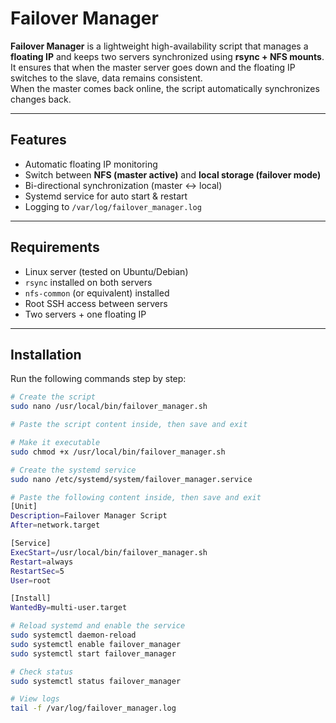 # Failover Manager

**Failover Manager** is a lightweight high-availability script that manages a **floating IP** and keeps two servers synchronized using **rsync + NFS mounts**.  
It ensures that when the master server goes down and the floating IP switches to the slave, data remains consistent.  
When the master comes back online, the script automatically synchronizes changes back.

---

## Features
- Automatic floating IP monitoring
- Switch between **NFS (master active)** and **local storage (failover mode)**
- Bi-directional synchronization (master ↔ local)
- Systemd service for auto start & restart
- Logging to `/var/log/failover_manager.log`

---

## Requirements
- Linux server (tested on Ubuntu/Debian)
- `rsync` installed on both servers
- `nfs-common` (or equivalent) installed
- Root SSH access between servers
- Two servers + one floating IP

---

## Installation

Run the following commands step by step:

```bash
# Create the script
sudo nano /usr/local/bin/failover_manager.sh

# Paste the script content inside, then save and exit

# Make it executable
sudo chmod +x /usr/local/bin/failover_manager.sh

# Create the systemd service
sudo nano /etc/systemd/system/failover_manager.service

# Paste the following content inside, then save and exit
[Unit]
Description=Failover Manager Script
After=network.target

[Service]
ExecStart=/usr/local/bin/failover_manager.sh
Restart=always
RestartSec=5
User=root

[Install]
WantedBy=multi-user.target

# Reload systemd and enable the service
sudo systemctl daemon-reload
sudo systemctl enable failover_manager
sudo systemctl start failover_manager

# Check status
sudo systemctl status failover_manager

# View logs
tail -f /var/log/failover_manager.log
